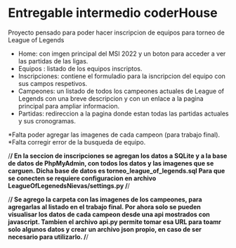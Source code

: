 # Entregable intermedio coderHouse

Proyecto pensado para poder hacer inscripcion de equipos para torneo de League of Legends

- Home: con imgen principal del MSI 2022 y un boton para acceder a ver las partidas de las ligas.
- Equipos : listado de los equipos inscriptos.
- Inscripciones: contiene el formuladio para la isncripcion del equipo con sus campos respetivos.
- Campeones: un listado de todos los campeones actuales de League of Legends con una breve descripcion y con un enlace a la pagina principal para ampliar informacion.
- Partidas: redireccion a la pagina donde estan todas las partidas actuales y sus cronogramas.

*Falta poder agregar las imagenes de cada campeon (para trabajo final).
*Falta corregir error de la busqueda de equipo.

/********************************/
En la seccion de inscripciones se agregan los datos a SQLite y a la base de datos de PhpMyAdmin, con todos los datos y las imagenes que se carguen. Dicha base de datos es torneo_league_of_legends.sql 
Para que se conecten se requiere configuracion en archivo LeagueOfLegenedsNievas/settings.py
/********************************/

/********************************/
Se agrego la carpeta con las imagenes de los campeones, para agregarlas al listado en el trabajo final.
Por ahora solo se pueden visualisar los datos de cada campeon desde una api mostrados con javascript. Tambien el archivo api.py permite tomar esa URL para toamr solo algunos datos y crear un archivo json propio, en caso de ser necesario para utilizarlo.
/********************************/